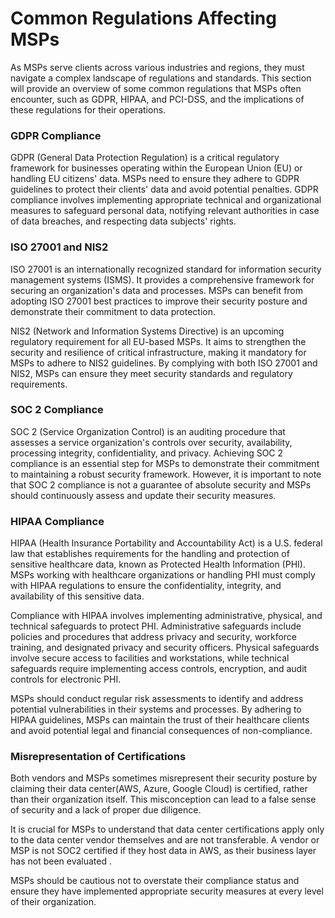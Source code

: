 # Common Regulations Affecting MSPs

As MSPs serve clients across various industries and regions, they must navigate a complex landscape of regulations and standards. This section will provide an overview of some common regulations that MSPs often encounter, such as GDPR, HIPAA, and PCI-DSS, and the implications of these regulations for their operations.

### GDPR Compliance

GDPR (General Data Protection Regulation) is a critical regulatory framework for businesses operating within the European Union (EU) or handling EU citizens' data. MSPs need to ensure they adhere to GDPR guidelines to protect their clients' data and avoid potential penalties. GDPR compliance involves implementing appropriate technical and organizational measures to safeguard personal data, notifying relevant authorities in case of data breaches, and respecting data subjects' rights.

### ISO 27001 and NIS2

ISO 27001 is an internationally recognized standard for information security management systems (ISMS). It provides a comprehensive framework for securing an organization's data and processes. MSPs can benefit from adopting ISO 27001 best practices to improve their security posture and demonstrate their commitment to data protection.

NIS2 (Network and Information Systems Directive) is an upcoming regulatory requirement for all EU-based MSPs. It aims to strengthen the security and resilience of critical infrastructure, making it mandatory for MSPs to adhere to NIS2 guidelines. By complying with both ISO 27001 and NIS2, MSPs can ensure they meet security standards and regulatory requirements.

### SOC 2 Compliance

SOC 2 (Service Organization Control) is an auditing procedure that assesses a service organization's controls over security, availability, processing integrity, confidentiality, and privacy. Achieving SOC 2 compliance is an essential step for MSPs to demonstrate their commitment to maintaining a robust security framework. However, it is important to note that SOC 2 compliance is not a guarantee of absolute security and MSPs should continuously assess and update their security measures.

### HIPAA Compliance

HIPAA (Health Insurance Portability and Accountability Act) is a U.S. federal law that establishes requirements for the handling and protection of sensitive healthcare data, known as Protected Health Information (PHI). MSPs working with healthcare organizations or handling PHI must comply with HIPAA regulations to ensure the confidentiality, integrity, and availability of this sensitive data.

Compliance with HIPAA involves implementing administrative, physical, and technical safeguards to protect PHI. Administrative safeguards include policies and procedures that address privacy and security, workforce training, and designated privacy and security officers. Physical safeguards involve secure access to facilities and workstations, while technical safeguards require implementing access controls, encryption, and audit controls for electronic PHI.

MSPs should conduct regular risk assessments to identify and address potential vulnerabilities in their systems and processes. By adhering to HIPAA guidelines, MSPs can maintain the trust of their healthcare clients and avoid potential legal and financial consequences of non-compliance.

### Misrepresentation of Certifications

Both vendors and MSPs sometimes misrepresent their security posture by claiming their data center(AWS, Azure, Google Cloud) is certified, rather than their organization itself. This misconception can lead to a false sense of security and a lack of proper due diligence.

It is crucial for MSPs to understand that data center certifications apply only to the data center vendor themselves and are not transferable. A vendor or MSP is not SOC2 certified if they host data in AWS, as their business layer has not been evaluated .&#x20;

MSPs should be cautious not to overstate their compliance status and ensure they have implemented appropriate security measures at every level of their organization.

